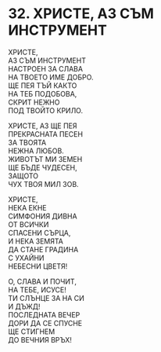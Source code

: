 # 32. ХРИСТЕ, АЗ СЪМ ИНСТРУМЕНТ  
  
ХРИСТЕ,  
АЗ СЪМ ИНСТРУМЕНТ  
НАСТРОЕН ЗА СЛАВА  
НА ТВОЕТО ИМЕ ДОБРО.  
ЩЕ ПЕЯ ТЪЙ КАКТО  
НА ТЕБ ПОДОБОВА,  
СКРИТ НЕЖНО  
ПОД ТВОЙТО КРИЛО.  
  
ХРИСТЕ, АЗ ЩЕ ПЕЯ  
ПРЕКРАСНАТА ПЕСЕН  
ЗА ТВОЯТА  
НЕЖНА ЛЮБОВ.  
ЖИВОТЪТ МИ ЗЕМЕН  
ЩЕ БЪДЕ ЧУДЕСЕН,  
ЗАЩОТО  
ЧУХ ТВОЯ МИЛ ЗОВ.  
  
ХРИСТЕ,  
НЕКА ЕКНЕ  
СИМФОНИЯ ДИВНА  
ОТ ВСИЧКИ  
СПАСЕНИ СЪРЦА,  
И НЕКА ЗЕМЯТА  
ДА СТАНЕ ГРАДИНА  
С УХАЙНИ  
НЕБЕСНИ ЦВЕТЯ!  
  
О, СЛАВА И ПОЧИТ,  
НА ТЕБЕ, ИСУСЕ!  
ТИ СЛЪНЦЕ ЗА НА СИ  
И ДЪЖД!  
ПОСЛЕДНАТА ВЕЧЕР  
ДОРИ ДА СЕ СПУСНЕ  
ЩЕ СТИГНЕМ  
ДО ВЕЧНИЯ ВРЪХ!  
